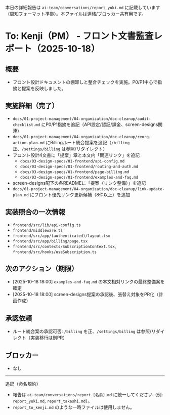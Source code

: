 本日の詳細報告は `ai-team/conversations/report_yuki.md` に記載しています（周知フォーマット準拠）。本ファイルは連絡/ブロッカー共有用です。

# To: Kenji（PM） - フロント文書監査レポート（2025-10-18）

## 概要
- フロント設計ドキュメントの棚卸しと整合チェックを実施。P0/P1中心で指摘と提案を反映しました。

## 実施詳細（完了）
- `docs/01-project-management/04-organization/doc-cleanup/audit-checklist.md` にP0/P1指摘を追記（API設定/認証/課金、screen-designs関連）
- `docs/01-project-management/04-organization/doc-cleanup/reorg-action-plan.md` にBillingルート統合提案を追記（`/billing` 正、`/settings/billing` は参照/リダイレクト）
- フロント設計4文書に「提案」章と本文内「関連リンク」を追記
  - `docs/03-design-specs/01-frontend/api-config.md`
  - `docs/03-design-specs/01-frontend/routing-and-auth.md`
  - `docs/03-design-specs/01-frontend/page-billing.md`
  - `docs/03-design-specs/01-frontend/examples-and-faq.md`
- screen-designs配下の各READMEに「提案（リンク整備）」を追記
- `docs/01-project-management/04-organization/doc-cleanup/link-update-plan.md` にフロント優先リンク更新候補（8件以上）を追加

## 実装照合の一次情報
- `frontend/src/lib/api-config.ts`
- `frontend/middleware.ts`
- `frontend/src/app/(authenticated)/layout.tsx`
- `frontend/src/app/billing/page.tsx`
- `frontend/src/contexts/SubscriptionContext.tsx`, `frontend/src/hooks/useSubscription.ts`

## 次のアクション（期限）
- [2025-10-18 18:00] `examples-and-faq.md` の本文相対リンクの最終整備案を確定
- [2025-10-18 18:00] screen-designs提案の承認後、張替え対象をPR化（計画作成）

## 承認依頼
- ルート統合案の承認可否: `/billing` を正、`/settings/billing` は参照/リダイレクト（実装移行は別PR）

## ブロッカー
- なし

---

追記（命名規約）
- 報告は `ai-team/conversations/report_[名前].md` に統一してください（例: `report_yuki.md`, `report_takashi.md`）。
- `report_to_kenji.md` のような一時ファイルは使用しません。